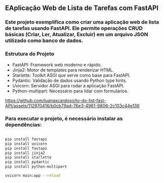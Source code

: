 ## EAplicação Web de Lista de Tarefas com FastAPI

### Este projeto exemplifica como criar uma aplicação web de lista de tarefas usando FastAPI. Ele permite operações CRUD básicas (Criar, Ler, Atualizar, Excluir) em um arquivo JSON utilizado como banco de dados.

### Estrutura do Projeto
* FastAPI: Framework web moderno e rápido.
* Jinja2: Motor de templates para renderizar HTML.
* Starlette: Toolkit ASGI que serve como base para FastAPI.
* Pydantic: Validação de dados usando Python type hints.
* Uvicorn: Servidor ASGI para rodar a aplicação FastAPI.
* Python-multipart: Necessário para lidar com formulários.



https://github.com/luanaxcardoso/to-do-list-fast-API/assets/112970416/b0cb79ad-76e3-4961-9806-2c103c44e136



### Para executar o projeto, é necessário instalar as dependências:

```bash

pip install fastapi
pip install uvicorn
pip install fastapi
pip install jinja2
pip install starlette
pip install pydantic
pip install python-multipart

```
```bash
uvicorn main:app --reload
```
